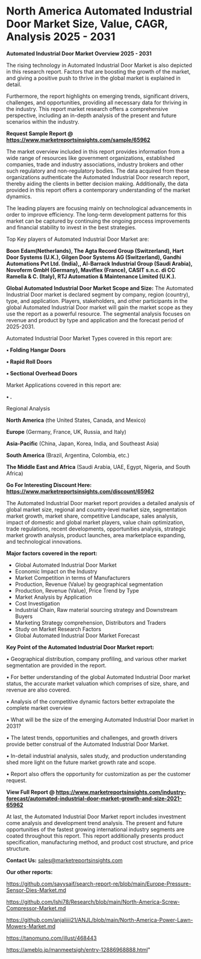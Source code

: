# North America Automated Industrial Door Market Size, Value, CAGR, Analysis 2025 - 2031

<Strong> Automated Industrial Door Market Overview 2025 - 2031</strong>

The rising technology in Automated Industrial Door Market is also depicted in this research report. Factors that are boosting the growth of the market, and giving a positive push to thrive in the global market is explained in detail.

Furthermore, the report highlights on emerging trends, significant drivers, challenges, and opportunities, providing all necessary data for thriving in the industry. This report market research offers a comprehensive perspective, including an in-depth analysis of the present and future scenarios within the industry.

<strong>Request Sample Report @ <a href=https://www.marketreportsinsights.com/sample/65962>https://www.marketreportsinsights.com/sample/65962</a></strong>

The market overview included in this report provides information from a wide range of resources like government organizations, established companies, trade and industry associations, industry brokers and other such regulatory and non-regulatory bodies. The data acquired from these organizations authenticate the Automated Industrial Door research report, thereby aiding the clients in better decision making. Additionally, the data provided in this report offers a contemporary understanding of the market dynamics.

The leading players are focusing mainly on technological advancements in order to improve efficiency. The long-term development patterns for this market can be captured by continuing the ongoing process improvements and financial stability to invest in the best strategies.

Top Key players of Automated Industrial Door Market are:

<strong>Boon Edam(Netherlands), The Agta Record Group (Switzerland), Hart Door Systems (U.K.), Gilgen Door Systems AG (Switzerland), Gandhi Automations Pvt Ltd. (India),, Al-Barrack Industrial Group (Saudi Arabia), Novoferm GmbH (Germany), Maviflex (France), CASIT s.n.c. di CC Ramella & C. (Italy), RTJ Automation & Maintenance Limited (U.K.).</strong>

<strong><b>Global Automated Industrial Door Market Scope and Size:</b></strong>
The Automated Industrial Door market is declared segment by company, region (country), type, and application. Players, stakeholders, and other participants in the global Automated Industrial Door market will gain the market scope as they use the report as a powerful resource. The segmental analysis focuses on revenue and product by type and application and the forecast period of 2025-2031.

Automated Industrial Door Market Types covered in this report are:

<strong>• Folding Hangar Doors

• Rapid Roll Doors

• Sectional Overhead Doors</strong>

Market Applications covered in this report are:

<strong>• .</strong> 

Regional Analysis

<strong>North America</strong> (the United States, Canada, and Mexico)

<strong>Europe</strong> (Germany, France, UK, Russia, and Italy)

<strong>Asia-Pacific</strong> (China, Japan, Korea, India, and Southeast Asia)

<strong>South America</strong> (Brazil, Argentina, Colombia, etc.)

<strong>The Middle East and Africa</strong> (Saudi Arabia, UAE, Egypt, Nigeria, and South Africa)

<strong>Go For Interesting Discount Here: <a href=https://www.marketreportsinsights.com/discount/65962>https://www.marketreportsinsights.com/discount/65962</a></strong>

The Automated Industrial Door market report provides a detailed analysis of global market size, regional and country-level market size, segmentation market growth, market share, competitive Landscape, sales analysis, impact of domestic and global market players, value chain optimization, trade regulations, recent developments, opportunities analysis, strategic market growth analysis, product launches, area marketplace expanding, and technological innovations.

<strong><b>Major factors covered in the report:</b></strong>
<ul>
  <li>Global Automated Industrial Door Market </li>
  <li>Economic Impact on the Industry</li>
  <li>Market Competition in terms of Manufacturers</li>
  <li>Production, Revenue (Value) by geographical segmentation</li>
  <li>Production, Revenue (Value), Price Trend by Type</li>
  <li>Market Analysis by Application</li>
  <li>Cost Investigation</li>
  <li>Industrial Chain, Raw material sourcing strategy and Downstream Buyers</li>
  <li>Marketing Strategy comprehension, Distributors and Traders</li>
  <li>Study on Market Research Factors</li>
  <li>Global Automated Industrial Door Market Forecast</li>
</ul>

<strong><b>Key Point of the Automated Industrial Door Market report:</b></strong>

• Geographical distribution, company profiling, and various other market segmentation are provided in the report.

• For better understanding of the global Automated Industrial Door market status, the accurate market valuation which comprises of size, share, and revenue are also covered.

• Analysis of the competitive dynamic factors better extrapolate the complete market overview

• What will be the size of the emerging Automated Industrial Door market in 2031?

• The latest trends, opportunities and challenges, and growth drivers provide better construal of the Automated Industrial Door Market.

• In-detail industrial analysis, sales study, and production understanding shed more light on the future market growth rate and scope.

• Report also offers the opportunity for customization as per the customer request.

<strong><b>View Full Report @ <a href=https://www.marketreportsinsights.com/industry-forecast/automated-industrial-door-market-growth-and-size-2021-65962>https://www.marketreportsinsights.com/industry-forecast/automated-industrial-door-market-growth-and-size-2021-65962</a></b></strong>


At last, the Automated Industrial Door Market report includes investment come analysis and development trend analysis. The present and future opportunities of the fastest growing international industry segments are coated throughout this report. This report additionally presents product specification, manufacturing method, and product cost structure, and price structure.

<strong>Contact Us:</strong>
sales@marketreportsinsights.com

<strong>Our other reports:</strong>

<a href=https://github.com/sayysaif/search-report-re/blob/main/Europe-Pressure-Sensor-Dies-Market.md>https://github.com/sayysaif/search-report-re/blob/main/Europe-Pressure-Sensor-Dies-Market.md</a>

<a href=https://github.com/Ishi78/Research/blob/main/North-America-Screw-Compressor-Market.md>https://github.com/Ishi78/Research/blob/main/North-America-Screw-Compressor-Market.md</a>

<a href=https://github.com/anjaliiii21/ANJL/blob/main/North-America-Power-Lawn-Mowers-Market.md>https://github.com/anjaliiii21/ANJL/blob/main/North-America-Power-Lawn-Mowers-Market.md</a>

<a href=https://tanomuno.com/illust/468443>https://tanomuno.com/illust/468443</a>

<a href=https://ameblo.jp/manmeetsigh/entry-12886968888.html>https://ameblo.jp/manmeetsigh/entry-12886968888.html</a>"
